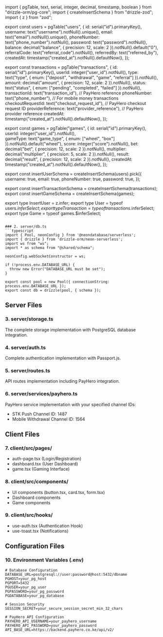 import { pgTable, text, serial, integer, decimal, timestamp, boolean } from "drizzle-orm/pg-core";
import { createInsertSchema } from "drizzle-zod";
import { z } from "zod";

export const users = pgTable("users", {
  id: serial("id").primaryKey(),
  username: text("username").notNull().unique(),
  email: text("email").notNull().unique(),
  phoneNumber: text("phone_number").notNull(),
  password: text("password").notNull(),
  balance: decimal("balance", { precision: 12, scale: 2 }).notNull().default("0"),
  referralCode: text("referral_code").notNull(),
  referredBy: text("referred_by"),
  createdAt: timestamp("created_at").notNull().defaultNow(),
});

export const transactions = pgTable("transactions", {
  id: serial("id").primaryKey(),
  userId: integer("user_id").notNull(),
  type: text("type", { enum: ["deposit", "withdrawal", "game", "referral"] }).notNull(),
  amount: decimal("amount", { precision: 12, scale: 2 }).notNull(),
  status: text("status", { enum: ["pending", "completed", "failed"] }).notNull(),
  transactionId: text("transaction_id"),  // PayHero reference
  phoneNumber: text("phone_number"),      // For mobile money transactions
  checkoutRequestId: text("checkout_request_id"), // PayHero checkout request ID
  providerReference: text("provider_reference"), // PayHero provider reference
  createdAt: timestamp("created_at").notNull().defaultNow(),
});

export const games = pgTable("games", {
  id: serial("id").primaryKey(),
  userId: integer("user_id").notNull(),  
  gameType: text("game_type", { enum: ["wheel", "box"] }).notNull().default("wheel"),
  score: integer("score").notNull(),
  bet: decimal("bet", { precision: 12, scale: 2 }).notNull(),
  multiplier: decimal("multiplier", { precision: 5, scale: 2 }).notNull(),
  result: decimal("result", { precision: 12, scale: 2 }).notNull(),
  createdAt: timestamp("created_at").notNull().defaultNow(),
});

export const insertUserSchema = createInsertSchema(users).pick({
  username: true,
  email: true,
  phoneNumber: true,
  password: true,
});

export const insertTransactionSchema = createInsertSchema(transactions);
export const insertGameSchema = createInsertSchema(games);

export type InsertUser = z.infer<typeof insertUserSchema>;
export type User = typeof users.$inferSelect;
export type Transaction = typeof transactions.$inferSelect;
export type Game = typeof games.$inferSelect;
```

### 2. server/db.ts
```typescript
import { Pool, neonConfig } from '@neondatabase/serverless';
import { drizzle } from 'drizzle-orm/neon-serverless';
import ws from "ws";
import * as schema from "@shared/schema";

neonConfig.webSocketConstructor = ws;

if (!process.env.DATABASE_URL) {
  throw new Error("DATABASE_URL must be set");
}

export const pool = new Pool({ connectionString: process.env.DATABASE_URL });
export const db = drizzle(pool, { schema });
```

## Server Files

### 3. server/storage.ts
The complete storage implementation with PostgreSQL database integration.

### 4. server/auth.ts
Complete authentication implementation with Passport.js.

### 5. server/routes.ts
API routes implementation including PayHero integration.

### 6. server/services/payhero.ts
PayHero service implementation with your specified channel IDs:
- STK Push Channel ID: 1487
- Mobile Withdrawal Channel ID: 1564

## Client Files

### 7. client/src/pages/
- auth-page.tsx (Login/Registration)
- dashboard.tsx (User Dashboard)
- game.tsx (Gaming Interface)

### 8. client/src/components/
- UI components (button.tsx, card.tsx, form.tsx)
- Dashboard components
- Game components

### 9. client/src/hooks/
- use-auth.tsx (Authentication Hook)
- use-toast.tsx (Notifications)

## Configuration Files

### 10. Environment Variables (.env)
```env
# Database Configuration
DATABASE_URL=postgresql://user:password@host:5432/dbname
PGHOST=your_pg_host
PGPORT=5432
PGUSER=your_pg_user
PGPASSWORD=your_pg_password
PGDATABASE=your_pg_database

# Session Security
SESSION_SECRET=your_secure_session_secret_min_32_chars

# PayHero API Configuration
PAYHERO_API_USERNAME=your_payhero_username
PAYHERO_API_PASSWORD=your_payhero_password
API_BASE_URL=https://backend.payhero.co.ke/api/v2/